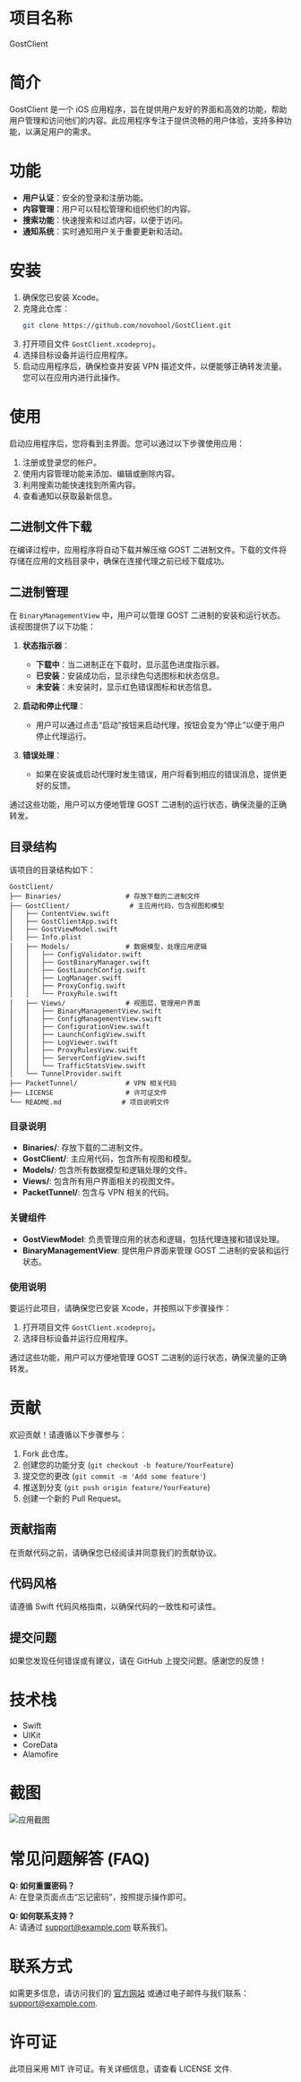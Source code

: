 # 项目名称
GostClient

# 简介
GostClient 是一个 iOS 应用程序，旨在提供用户友好的界面和高效的功能，帮助用户管理和访问他们的内容。此应用程序专注于提供流畅的用户体验，支持多种功能，以满足用户的需求。

# 功能
- **用户认证**：安全的登录和注册功能。
- **内容管理**：用户可以轻松管理和组织他们的内容。
- **搜索功能**：快速搜索和过滤内容，以便于访问。
- **通知系统**：实时通知用户关于重要更新和活动。

# 安装
1. 确保您已安装 Xcode。
2. 克隆此仓库：
   ```bash
   git clone https://github.com/novohool/GostClient.git
   ```
3. 打开项目文件 `GostClient.xcodeproj`。
4. 选择目标设备并运行应用程序。
5. 启动应用程序后，确保检查并安装 VPN 描述文件，以便能够正确转发流量。您可以在应用内进行此操作。

# 使用
启动应用程序后，您将看到主界面。您可以通过以下步骤使用应用：
1. 注册或登录您的帐户。
2. 使用内容管理功能来添加、编辑或删除内容。
3. 利用搜索功能快速找到所需内容。
4. 查看通知以获取最新信息。

## 二进制文件下载
在编译过程中，应用程序将自动下载并解压缩 GOST 二进制文件。下载的文件将存储在应用的文档目录中，确保在连接代理之前已经下载成功。

## 二进制管理

在 `BinaryManagementView` 中，用户可以管理 GOST 二进制的安装和运行状态。该视图提供了以下功能：

1. **状态指示器**：
   - **下载中**：当二进制正在下载时，显示蓝色进度指示器。
   - **已安装**：安装成功后，显示绿色勾选图标和状态信息。
   - **未安装**：未安装时，显示红色错误图标和状态信息。

2. **启动和停止代理**：
   - 用户可以通过点击“启动”按钮来启动代理，按钮会变为“停止”以便于用户停止代理运行。

3. **错误处理**：
   - 如果在安装或启动代理时发生错误，用户将看到相应的错误消息，提供更好的反馈。

通过这些功能，用户可以方便地管理 GOST 二进制的运行状态，确保流量的正确转发。

## 目录结构

该项目的目录结构如下：

```
GostClient/
├── Binaries/                # 存放下载的二进制文件
├── GostClient/               # 主应用代码，包含视图和模型
│   ├── ContentView.swift
│   ├── GostClientApp.swift
│   ├── GostViewModel.swift
│   ├── Info.plist
│   ├── Models/              # 数据模型，处理应用逻辑
│   │   ├── ConfigValidator.swift
│   │   ├── GostBinaryManager.swift
│   │   ├── GostLaunchConfig.swift
│   │   ├── LogManager.swift
│   │   ├── ProxyConfig.swift
│   │   └── ProxyRule.swift
│   ├── Views/               # 视图层，管理用户界面
│   │   ├── BinaryManagementView.swift
│   │   ├── ConfigManagementView.swift
│   │   ├── ConfigurationView.swift
│   │   ├── LaunchConfigView.swift
│   │   ├── LogViewer.swift
│   │   ├── ProxyRulesView.swift
│   │   ├── ServerConfigView.swift
│   │   └── TrafficStatsView.swift
│   └── TunnelProvider.swift
├── PacketTunnel/            # VPN 相关代码
├── LICENSE                  # 许可证文件
└── README.md               # 项目说明文件
```

### 目录说明
- **Binaries/**: 存放下载的二进制文件。
- **GostClient/**: 主应用代码，包含所有视图和模型。
- **Models/**: 包含所有数据模型和逻辑处理的文件。
- **Views/**: 包含所有用户界面相关的视图文件。
- **PacketTunnel/**: 包含与 VPN 相关的代码。

### 关键组件
- **GostViewModel**: 负责管理应用的状态和逻辑，包括代理连接和错误处理。
- **BinaryManagementView**: 提供用户界面来管理 GOST 二进制的安装和运行状态。

### 使用说明
要运行此项目，请确保您已安装 Xcode，并按照以下步骤操作：
1. 打开项目文件 `GostClient.xcodeproj`。
2. 选择目标设备并运行应用程序。

通过这些功能，用户可以方便地管理 GOST 二进制的运行状态，确保流量的正确转发。

# 贡献
欢迎贡献！请遵循以下步骤参与：
1. Fork 此仓库。
2. 创建您的功能分支 (`git checkout -b feature/YourFeature`)
3. 提交您的更改 (`git commit -m 'Add some feature'`)
4. 推送到分支 (`git push origin feature/YourFeature`)
5. 创建一个新的 Pull Request。

## 贡献指南
在贡献代码之前，请确保您已经阅读并同意我们的贡献协议。

## 代码风格
请遵循 Swift 代码风格指南，以确保代码的一致性和可读性。

## 提交问题
如果您发现任何错误或有建议，请在 GitHub 上提交问题。感谢您的反馈！

# 技术栈
- Swift
- UIKit
- CoreData
- Alamofire

# 截图
![应用截图](https://example.com/screenshot.png)

# 常见问题解答 (FAQ)
**Q: 如何重置密码？**  
A: 在登录页面点击“忘记密码”，按照提示操作即可。  

**Q: 如何联系支持？**  
A: 请通过 [support@example.com](mailto:support@example.com) 联系我们。  

# 联系方式
如需更多信息，请访问我们的 [官方网站](https://example.com) 或通过电子邮件与我们联系：support@example.com.

# 许可证
此项目采用 MIT 许可证。有关详细信息，请查看 LICENSE 文件.
